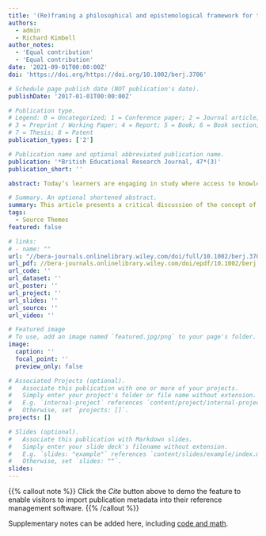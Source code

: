 ```yaml
---
title: '(Re)framing a philosophical and epistemological framework for teaching and learning in STEM: Emerging pedagogies for complexity'
authors:
  - admin
  - Richard Kimbell
author_notes:
  - 'Equal contribution'
  - 'Equal contribution'
date: '2021-09-01T00:00:00Z'
doi: 'https://doi.org/https://doi.org/10.1002/berj.3706'

# Schedule page publish date (NOT publication's date).
publishDate: '2017-01-01T00:00:00Z'

# Publication type.
# Legend: 0 = Uncategorized; 1 = Conference paper; 2 = Journal article;
# 3 = Preprint / Working Paper; 4 = Report; 5 = Book; 6 = Book section;
# 7 = Thesis; 8 = Patent
publication_types: ['2']

# Publication name and optional abbreviated publication name.
publication: '*British Educational Research Journal, 47*(3)'
publication_short: ''

abstract: Today’s learners are engaging in study where access to knowledge is easier than it ever has been in human history. Rapid advancement of technology and the increasing ease with which communication and interaction can occur has dramatically changed the landscape in which teachers of science, technology, engineering and mathematics (STEM) operate. The contemporary skills that students are required to possess include inter alia problem solving, creativity, teamwork abilities, communication skills and emotional intelligence. Despite the universal acceptance of their importance, these skills are commonly cited as underdeveloped and in addition, are still accompanied by outmoded ‘traditional’ forms of teaching and assessment. While the approaches of twentieth-century education were successful in developing knowledge stores, the ubiquity of access to knowledge—coupled with the constantly changing nature of the world today—requires alternative conceptions of teaching and learning. This article focuses primarily on an exploration of learning metaphors and teaching with the overall lens of creating self-regulated and furthermore, self-determined learners. The article begins with an exploration of learning in STEM education and a critique of the pedagogical perspective, discussing why this epistemology may be insufficient for contemporary STEM learning. The article then considers an alternative and potentially more contemporary notion; the emergent pedagogic space. The article presents a theoretical model to conceptualise learning in STEM education, with the goal of informing both practice and research. The realisation of this proposed emergent pedagogical space is explored through an applied case study from a design and technology context.

# Summary. An optional shortened abstract.
summary: This article presents a critical discussion of the concept of pedagogy and the style of learning that it analogises in STEM education. A new theoretical model is unpacked in response and positioned as a means to conceptualise practice and research.
tags:
  - Source Themes
featured: false

# links:
# - name: ""
url: "//bera-journals.onlinelibrary.wiley.com/doi/full/10.1002/berj.3706"
url_pdf: //bera-journals.onlinelibrary.wiley.com/doi/epdf/10.1002/berj.3706
url_code: ''
url_dataset: ''
url_poster: ''
url_project: ''
url_slides: ''
url_source: ''
url_video: ''

# Featured image
# To use, add an image named `featured.jpg/png` to your page's folder.
image:
  caption: ''
  focal_point: ''
  preview_only: false

# Associated Projects (optional).
#   Associate this publication with one or more of your projects.
#   Simply enter your project's folder or file name without extension.
#   E.g. `internal-project` references `content/project/internal-project/index.md`.
#   Otherwise, set `projects: []`.
projects: []

# Slides (optional).
#   Associate this publication with Markdown slides.
#   Simply enter your slide deck's filename without extension.
#   E.g. `slides: "example"` references `content/slides/example/index.md`.
#   Otherwise, set `slides: ""`.
slides:
---
```


{{% callout note %}}
Click the _Cite_ button above to demo the feature to enable visitors to import publication metadata into their reference management software.
{{% /callout %}}

Supplementary notes can be added here, including [code and math](https://wowchemy.com/docs/content/writing-markdown-latex/).
